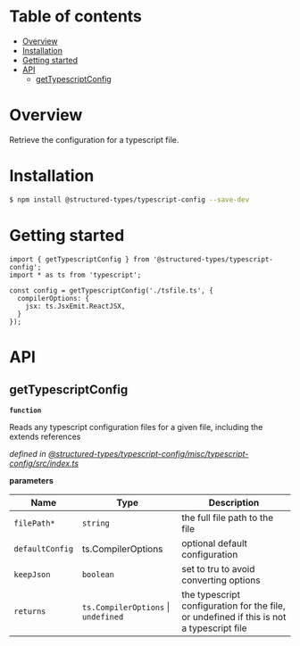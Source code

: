 # Table of contents

-   [Overview](#overview)
-   [Installation](#installation)
-   [Getting started](#getting-started)
-   [API](#api)
    -   [getTypescriptConfig](#gettypescriptconfig)

# Overview

Retrieve the configuration for a typescript file.

# Installation

```bash
$ npm install @structured-types/typescript-config --save-dev
```

# Getting started

    import { getTypescriptConfig } from '@structured-types/typescript-config';
    import * as ts from 'typescript';

    const config = getTypescriptConfig('./tsfile.ts', {
      compilerOptions: {
        jsx: ts.JsxEmit.ReactJSX,
      }
    });

# API

<api-readme files="./src/index.ts"/>

<!-- START-API-README -->

## getTypescriptConfig

**`function`**

Reads any typescript configuration files for a given file, including the extends references

_defined in [@structured-types/typescript-config/misc/typescript-config/src/index.ts](https://github.com/ccontrols/component-controls/tree/master/misc/typescript-config/src/index.ts#L31)_

**parameters**

| Name            | Type                                | Description                                                                              |
| --------------- | ----------------------------------- | ---------------------------------------------------------------------------------------- |
| `filePath*`     | `string`                            | the full file path to the file                                                           |
| `defaultConfig` | ts.CompilerOptions                  | optional default configuration                                                           |
| `keepJson`      | `boolean`                           | set to tru to avoid converting options                                                   |
| `returns`       | `ts.CompilerOptions` \| `undefined` | the typescript configuration for the file, or undefined if this is not a typescript file |

<!-- END-API-README -->
